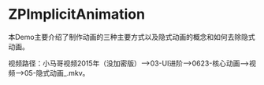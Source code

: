 # ZPImplicitAnimation
本Demo主要介绍了制作动画的三种主要方式以及隐式动画的概念和如何去除隐式动画。

视频路径：小马哥视频2015年（没加密版）——>03-UI进阶——>0623-核心动画——>视频——>05-隐式动画_.mkv。

